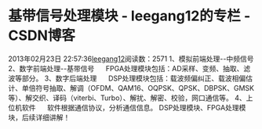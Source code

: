 # 基带信号处理模块 - leegang12的专栏 - CSDN博客
2013年02月23日 22:57:36[leegang12](https://me.csdn.net/leegang12)阅读数：2571
1、模拟前端处理--中频信号
2、数字前端处理--基带信号
     FPGA处理模块包括：AD采样、变频、抽取、滤波等部分。
3、数字后端处理
     DSP处理模块包括：载波频偏纠正、载波相偏估计、单倍符号抽取、解调（OFDM、QAM16、OQPSK、QPSK、DBPSK、GMSK等）、解交织、译码（viterbi、Turbo）、解扰、解密、校验，网口通信等。
4、上位机软件
     软件根据通信协议，分析通信信息。
DSP处理模块、FPGA处理模块，后续详细讲解！
